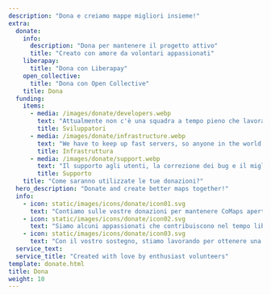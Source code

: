 ```yaml
---
description: "Dona e creiamo mappe migliori insieme!"
extra:
  donate:
    info:
      description: "Dona per mantenere il progetto attivo"
      title: "Creato con amore da volontari appassionati"
    liberapay:
      title: "Dona con Liberapay"
    open_collective:
      title: "Dona con Open Collective"
    title: Dona
  funding:
    items:
      - media: /images/donate/developers.webp
        text: "Attualmente non c'è una squadra a tempo pieno che lavora per sviluppare nuove funzionalità e migliorare il servizio. Per far progredire costantemente il progetto, è necessario una squadra di base."
        title: Sviluppatori
      - media: /images/donate/infrastructure.webp
        text: "We have to keep up fast servers, so anyone in the world can download free map data updates without delays. These maps data transfers make up large, and growing, amounts of data each month."
        title: Infrastruttura
      - media: /images/donate/support.webp
        text: "Il supporto agli utenti, la correzione dei bug e il miglioramento della stabilità dell'applicazione sono la nostra priorità assoluta. L'elenco delle richieste e delle segnalazioni di bug cresce ogni giorno e sono molte le richieste di assistenza a cui rispondere su App Store, Google Play e nelle e-mail di supporto."
        title: Supporto
    title: "Come saranno utilizzate le tue donazioni?"
  hero_description: "Donate and create better maps together!"
  info:
    - icon: static/images/icons/donate/icon01.svg
      text: "Contiamo sulle vostre donazioni per mantenere CoMaps aperta e gratuita"
    - icon: static/images/icons/donate/icon02.svg
      text: "Siamo alcuni appassionati che contribuiscono nel tempo libero. Amiamo quello che facciamo e amiamo i nostri utenti"
    - icon: static/images/icons/donate/icon03.svg
      text: "Con il vostro sostegno, stiamo lavorando per ottenere una navigazione cartografica privata che sia la scelta preferita sul mercato"
  service_text:
  service_title: "Created with love by enthusiast volunteers"
template: donate.html
title: Dona
weight: 10
---
```

